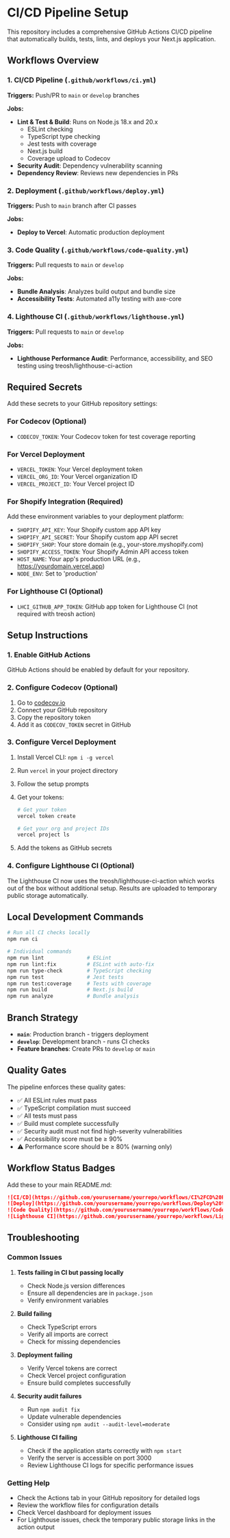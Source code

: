 # CI/CD Pipeline Setup

This repository includes a comprehensive GitHub Actions CI/CD pipeline that automatically builds, tests, lints, and deploys your Next.js application.

## Workflows Overview

### 1. CI/CD Pipeline (`.github/workflows/ci.yml`)

**Triggers:** Push/PR to `main` or `develop` branches

**Jobs:**

- **Lint & Test & Build**: Runs on Node.js 18.x and 20.x
  - ESLint checking
  - TypeScript type checking
  - Jest tests with coverage
  - Next.js build
  - Coverage upload to Codecov
- **Security Audit**: Dependency vulnerability scanning
- **Dependency Review**: Reviews new dependencies in PRs

### 2. Deployment (`.github/workflows/deploy.yml`)

**Triggers:** Push to `main` branch after CI passes

**Jobs:**

- **Deploy to Vercel**: Automatic production deployment

### 3. Code Quality (`.github/workflows/code-quality.yml`)

**Triggers:** Pull requests to `main` or `develop`

**Jobs:**

- **Bundle Analysis**: Analyzes build output and bundle size
- **Accessibility Tests**: Automated a11y testing with axe-core

### 4. Lighthouse CI (`.github/workflows/lighthouse.yml`)

**Triggers:** Pull requests to `main` or `develop`

**Jobs:**

- **Lighthouse Performance Audit**: Performance, accessibility, and SEO testing using treosh/lighthouse-ci-action

## Required Secrets

Add these secrets to your GitHub repository settings:

### For Codecov (Optional)

- `CODECOV_TOKEN`: Your Codecov token for test coverage reporting

### For Vercel Deployment

- `VERCEL_TOKEN`: Your Vercel deployment token
- `VERCEL_ORG_ID`: Your Vercel organization ID
- `VERCEL_PROJECT_ID`: Your Vercel project ID

### For Shopify Integration (Required)

Add these environment variables to your deployment platform:

- `SHOPIFY_API_KEY`: Your Shopify custom app API key
- `SHOPIFY_API_SECRET`: Your Shopify custom app API secret
- `SHOPIFY_SHOP`: Your store domain (e.g., your-store.myshopify.com)
- `SHOPIFY_ACCESS_TOKEN`: Your Shopify Admin API access token
- `HOST_NAME`: Your app's production URL (e.g., https://yourdomain.vercel.app)
- `NODE_ENV`: Set to 'production'

### For Lighthouse CI (Optional)

- `LHCI_GITHUB_APP_TOKEN`: GitHub app token for Lighthouse CI (not required with treosh action)

## Setup Instructions

### 1. Enable GitHub Actions

GitHub Actions should be enabled by default for your repository.

### 2. Configure Codecov (Optional)

1. Go to [codecov.io](https://codecov.io)
2. Connect your GitHub repository
3. Copy the repository token
4. Add it as `CODECOV_TOKEN` secret in GitHub

### 3. Configure Vercel Deployment

1. Install Vercel CLI: `npm i -g vercel`
2. Run `vercel` in your project directory
3. Follow the setup prompts
4. Get your tokens:

   ```bash
   # Get your token
   vercel token create

   # Get your org and project IDs
   vercel project ls
   ```

5. Add the tokens as GitHub secrets

### 4. Configure Lighthouse CI (Optional)

The Lighthouse CI now uses the treosh/lighthouse-ci-action which works out of the box without additional setup. Results are uploaded to temporary public storage automatically.

## Local Development Commands

```bash
# Run all CI checks locally
npm run ci

# Individual commands
npm run lint              # ESLint
npm run lint:fix          # ESLint with auto-fix
npm run type-check        # TypeScript checking
npm run test              # Jest tests
npm run test:coverage     # Tests with coverage
npm run build             # Next.js build
npm run analyze           # Bundle analysis
```

## Branch Strategy

- **`main`**: Production branch - triggers deployment
- **`develop`**: Development branch - runs CI checks
- **Feature branches**: Create PRs to `develop` or `main`

## Quality Gates

The pipeline enforces these quality gates:

- ✅ All ESLint rules must pass
- ✅ TypeScript compilation must succeed
- ✅ All tests must pass
- ✅ Build must complete successfully
- ✅ Security audit must not find high-severity vulnerabilities
- ✅ Accessibility score must be ≥ 90%
- ⚠️ Performance score should be ≥ 80% (warning only)

## Workflow Status Badges

Add these to your main README.md:

```markdown
![CI/CD](https://github.com/yourusername/yourrepo/workflows/CI%2FCD%20Pipeline/badge.svg)
![Deploy](https://github.com/yourusername/yourrepo/workflows/Deploy%20to%20Production/badge.svg)
![Code Quality](https://github.com/yourusername/yourrepo/workflows/Code%20Quality/badge.svg)
![Lighthouse CI](https://github.com/yourusername/yourrepo/workflows/Lighthouse%20CI/badge.svg)
```

## Troubleshooting

### Common Issues

1. **Tests failing in CI but passing locally**

   - Check Node.js version differences
   - Ensure all dependencies are in `package.json`
   - Verify environment variables

2. **Build failing**

   - Check TypeScript errors
   - Verify all imports are correct
   - Check for missing dependencies

3. **Deployment failing**

   - Verify Vercel tokens are correct
   - Check Vercel project configuration
   - Ensure build completes successfully

4. **Security audit failures**

   - Run `npm audit fix`
   - Update vulnerable dependencies
   - Consider using `npm audit --audit-level=moderate`

5. **Lighthouse CI failing**
   - Check if the application starts correctly with `npm start`
   - Verify the server is accessible on port 3000
   - Review Lighthouse CI logs for specific performance issues

### Getting Help

- Check the Actions tab in your GitHub repository for detailed logs
- Review the workflow files for configuration details
- Check Vercel dashboard for deployment issues
- For Lighthouse issues, check the temporary public storage links in the action output
